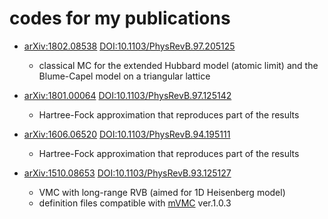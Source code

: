 # codes for my publications 

* [arXiv:1802.08538](https://arxiv.org/abs/1802.08538)
[DOI:10.1103/PhysRevB.97.205125](https://doi.org/10.1103/PhysRevB.97.205125)
  * classical MC for the extended Hubbard model (atomic limit) and the Blume-Capel model on a triangular lattice

* [arXiv:1801.00064](https://arxiv.org/abs/1801.00064)
[DOI:10.1103/PhysRevB.97.125142](https://doi.org/10.1103/PhysRevB.97.125142)
  * Hartree-Fock approximation that reproduces part of the results

* [arXiv:1606.06520](https://arxiv.org/abs/1606.06520)
[DOI:10.1103/PhysRevB.94.195111](https://doi.org/10.1103/PhysRevB.94.195111)
  * Hartree-Fock approximation that reproduces part of the results

* [arXiv:1510.08653](https://arxiv.org/abs/1510.08653)
[DOI:10.1103/PhysRevB.93.125127](https://journals.aps.org/prb/abstract/10.1103/PhysRevB.93.125127)
  * VMC with long-range RVB (aimed for 1D Heisenberg model)
  * definition files compatible with [mVMC](https://github.com/issp-center-dev/mVMC) ver.1.0.3
